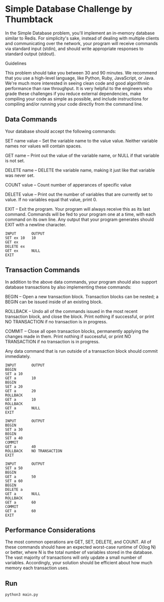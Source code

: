 # Simple Database Challenge by Thumbtack

In the Simple Database problem, you'll implement an in-memory database similar to Redis. For simplicity's sake, instead of dealing with multiple clients and communicating over the network, your program will receive commands via standard input (stdin), and should write appropriate responses to standard output (stdout). 


Guidelines

This problem should take you between 30 and 90 minutes. We recommend that you use a high-level language, like Python, Ruby, JavaScript, or Java. We're much more interested in seeing clean code and good algorithmic performance than raw throughput. It is very helpful to the engineers who grade these challenges if you reduce external dependencies, make compiling your code as simple as possible, and include instructions for compiling and/or running your code directly from the command line.

## Data Commands

Your database should accept the following commands:

SET name value – Set the variable name to the value value. Neither variable names nor values will contain spaces.

GET name – Print out the value of the variable name, or NULL if that variable is not set.

DELETE name – DELETE the variable name, making it just like that variable was never set.

COUNT value – Count number of apperances of specific value

DELETE value – Print out the number of variables that are currently set to value. If no variables equal that value, print 0.

EXIT – Exit the program. Your program will always receive this as its last command. Commands will be fed to your program one at a time, with each command on its own line. Any output that your program generates should EXIT with a newline character.


```
INPUT	    OUTPUT
SET ex 10   10
GET ex
DELETE ex
GET ex      NULL
EXIT
```




## Transaction Commands

In addition to the above data commands, your program should also support database transactions by also implementing these commands:

BEGIN – Open a new transaction block. Transaction blocks can be nested; a BEGIN can be issued inside of an existing block.

ROLLBACK – Undo all of the commands issued in the most recent transaction block, and close the block. Print nothing if successful, or print NO TRANSACTION if no transaction is in progress.

COMMIT – Close all open transaction blocks, permanently applying the changes made in them. Print nothing if successful, or print NO TRANSACTION if no transaction is in progress.

Any data command that is run outside of a transaction block should commit immediately. 


```
INPUT	    OUTPUT
BEGIN
SET a 10
GET a       10
BEGIN
SET a 20
GET a       20
ROLLBACK
GET a       10
ROLLBACK
GET a       NULL
EXIT
```

```
INPUT	    OUTPUT
BEGIN
SET a 30
BEGIN
SET a 40
COMMIT
GET a       40
ROLLBACK    NO TRANSACTION
EXIT
```


```
INPUT       OUTPUT
SET a 50
BEGIN
GET a       50
SET a 60
BEGIN
DELETE a
GET a       NULL
ROLLBACK
GET a       60
COMMIT
GET a       60
EXIT
```



## Performance Considerations

The most common operations are GET, SET, DELETE, and COUNT. All of these commands should have an expected worst-case runtime of O(log N) or better, where N is the total number of variables stored in the database. The vast majority of transactions will only update a small number of variables. Accordingly, your solution should be efficient about how much memory each transaction uses.



## Run
```
python3 main.py
```
